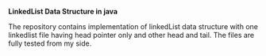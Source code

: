 **LinkedList Data Structure in java**

The repository contains implementation of linkedList data structure 
 with one linkedlist file having  head pointer only and other head and tail.
The files are fully tested from my side.
